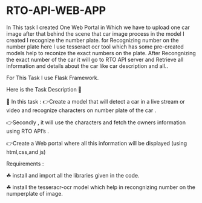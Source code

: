 # RTO-API-WEB-APP

In This task I created One Web Portal in Which we have to upload one car image
after that behind the scene that car image process in the model I created I recognize the 
number plate. for Recognizing number on the number plate here I use tesseract 
ocr tool which has some pre-created models help to reconize the exact numbers on the plate.
After Recongnizing the exact number of the car it will go to RTO API server and Retrieve all 
information and details about the car like car description and all..

For This Task I use Flask Framework. 

Here is the Task Description 📄

📌 In this task :
👉Create a model that will detect a car in a live stream or video and recognize characters on number plate of the car .

👉Secondly , it will use the characters and fetch the owners information using RTO API’s .

👉Create a Web portal where all this information will be displayed (using html,css,and js)

Requirements :

☘ install and import all the libraries given in the code.

☘ install the tesseracr-ocr model which help in recongnizing number on the numperplate of image.
